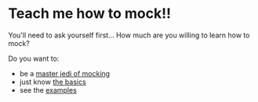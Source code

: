 # Teach me how to mock!!

You'll need to ask yourself first... How much are you willing to learn how to mock?

Do you want to:
* be a [master jedi of mocking][advanced]
* just know [the basics][essentials]
* see the [examples][examples]

[advanced]: ./advanced
[essentials]: ./essentials
[examples]: ./examples
